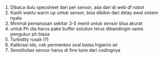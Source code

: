 1. Dibaca dulu specsheet dari per sensor, ada dari di web df robot
2. Kasih waktu warm up untuk sensor, bisa dibikin dari delay awal sistem nyala
3. Minimal pemanasan sekitar 3-5 menit untuk sensor bisa akurat
4. untuk Ph dia harus pake buffer solution terus dibandingin sama pengukur ph biasa
5. Turbidity rusak (?)
6. Kalibrasi tds, cek permenkes soal batas higienis air
7. Sensitivitas sensor harus di fine tune dari codingnya
